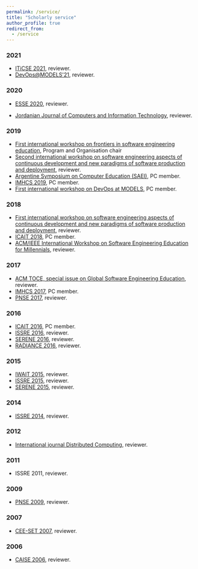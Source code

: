 ```yaml
---
permalink: /service/
title: "Scholarly service"
author_profile: true
redirect_from: 
  - /service
---
```



### 2021

* [ITiCSE 2021](https://iticse.acm.org/), reviewer. 
* [DevOps@MODELS'21](https://ace-design.github.io/devops-at-models/), reviewer. 


### 2020

* [ESSE 2020](http://www.esse.org/), reviewer. 

* [Jordanian Journal of Computers and Information Technology](https://www.jjcit.org/), reviewer.


### 2019

* [First international workshop on frontiers in software engineering education](https://www.laser-foundation.org/fisee/2019/), Program and Organisation chair
* [Second international workshop on software engineering aspects of continuous development and new paradigms of software production and deployment](https://www.laser-foundation.org/devops/2019/), reviewer.
* [Argentine Symposium on Computer Education (SAEI)](http://www.sadio.org.ar/jaiio/48-jaiio-2019/), PC member.
* [IMHCS 2019](https://iucc2019.sau.edu.cn/info/1021/1014.htm), PC member.
* [First international workshop on DevOps at MODELS](https://ace-design.github.io/devops-at-models/), PC member.


### 2018

* [First international workshop on software engineering aspects of continuous development and new paradigms of software production and deployment](https://www.laser-foundation.org/devops/2018/), reviewer.
* [ICAIT 2018](http://icait-aizu.org/), PC member.
* [ACM/IEEE International Workshop on Software Engineering Education for Millennials](http://conferences.computer.org/icse-w/2018/#!/toc/18"), reviewer.


### 2017

* [ACM TOCE, special issue on Global Software Engineering Education](https://toce.acm.org/), reviewer.
* [IMHCS 2017](http://cse.stfx.ca/~CybConf2017/wss/IMHCS.pdf), PC member.
* [PNSE 2017](http://www.informatik.uni-hamburg.de/TGI/events/pnse17/), reviewer.


### 2016

* [ICAIT 2016](http://kspt.icc.spbstu.ru/conf/icait-2016/), PC member.
* [ISSRE 2016](http://2016.issre.net/), reviewer.
* [SERENE 2016](http://serene.disim.univaq.it/2016/home/), reviewer.
* [RADIANCE 2016](http://www.devasses.eu/index.php/radiance#main-content), reviewer.

### 2015

* [IWAIT 2015](http://kspt.icc.spbstu.ru/conf/iwait-2015/), reviewer.
* [ISSRE 2015](http://2015.issre.net/), reviewer.
* [SERENE 2015](http://serene.disim.univaq.it/2015/home/), reviewer.

### 2014
* [ISSRE 2014](http://2014.issre.net), reviewer.


### 2012

* [International journal Distributed Computing](https://link.springer.com/journal/volumesAndIssues/446), reviewer.

### 2011

* ISSRE 2011, reviewer.

### 2009
* [PNSE 2009](http://www.informatik.uni-hamburg.de/TGI/events/pnse09/), reviewer.

### 2007

* [CEE-SET 2007](http://dl.ifip.org/db/conf/ifip2/ceeset2007/index.html), reviewer.

### 2006

* [CAISE 2006](https://link.springer.com/book/10.1007/11767138), reviewer.
